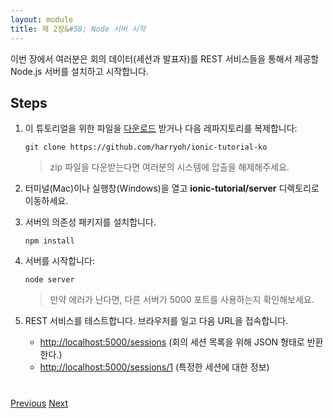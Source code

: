 ```yaml
---
layout: module
title: 제 2장&#58; Node 서버 시작
---
```

<!--
In this module, you install and start a Node.js server that exposes the conference data (sessions and speakers) through a set of REST services.
-->
이번 장에서 여러분은 회의 데이터(세션과 발표자)를 REST 서비스들을 통해서 제공할 Node.js 서버를 설치하고 시작합니다.

<!--
## 차례

1. Download the supporting files for this tutorial [here](https://github.com/ccoenraets/ionic-tutorial/archive/master.zip), or clone the repository:

    ```
    git clone https://github.com/ccoenraets/ionic-tutorial
    ```

    > If you downloaded the zip file, unzip it anywhere on your file system.

1. Open a terminal window (Mac) or a command window (Windows), and navigate (cd) to the **ionic-tutorial/server** directory

1. Install the server dependencies:
    ```
    npm install
    ```
1. Start the server:

    ```
    node server
    ```
  
    > If you get an error, make sure you don't have another server listening on port 5000.

1. Test the REST services. Open a browser and access the following URLs:
    - [http://localhost:5000/sessions](http://localhost:5000/sessions) (for a list of conference sessions returned as a JSON document)
    - [http://localhost:5000/sessions/1](http://localhost:5000/sessions/1) (for information about a specific session )
-->
## Steps

1. 이 튜토리얼을 위한 파일을 [다운로드](https://github.com/ccoenraets/ionic-tutorial/archive/master.zip) 받거나 다음 레파지토리를 복제합니다:

    ```
    git clone https://github.com/harryoh/ionic-tutorial-ko
    ```

    > zip 파일을 다운받는다면 여러분의 시스템에 압출을 해제해주세요.

1. 터미널(Mac)이나 실행창(Windows)을 열고 **ionic-tutorial/server** 디렉토리로 이동하세요.

1. 서버의 의존성 패키지를 설치합니다.

    ```
    npm install
    ```

1. 서버를 시작합니다:

    ```
    node server
    ```
  
    > 만약 에러가 난다면, 다른 서버가 5000 포트를 사용하는지 확인해보세요.

1. REST 서비스를 테스트합니다. 브라우저를 일고 다음 URL을 접속합니다.
    - [http://localhost:5000/sessions](http://localhost:5000/sessions) (회의 세션 목록을 위해 JSON 형태로 반환한다.)
    - [http://localhost:5000/sessions/1](http://localhost:5000/sessions/1) (특정한 세션에 대한 정보)


<div class="row" style="margin-top:40px;">
<div class="col-sm-12">
<a href="install-ionic.html" class="btn btn-default"><i class="glyphicon glyphicon-chevron-left"></i> 
Previous</a>
<a href="create-ionic-application.html" class="btn btn-default pull-right">Next <i class="glyphicon 
glyphicon-chevron-right"></i></a>
</div>
</div>


